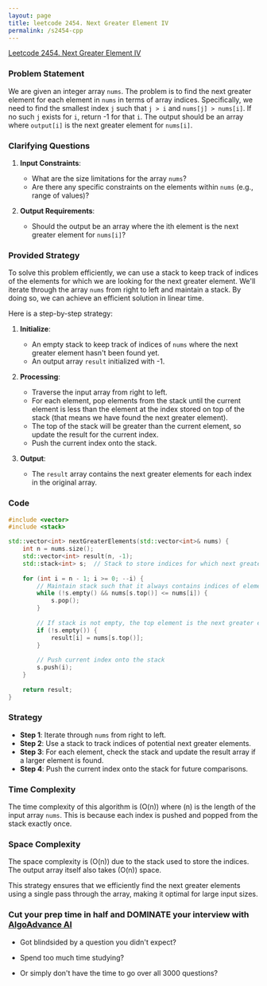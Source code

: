 ```yaml
---
layout: page
title: leetcode 2454. Next Greater Element IV
permalink: /s2454-cpp
---
```

[Leetcode 2454. Next Greater Element IV](https://algoadvance.github.io/algoadvance/l2454)
### Problem Statement

We are given an integer array `nums`. The problem is to find the next greater element for each element in `nums` in terms of array indices. Specifically, we need to find the smallest index `j` such that `j > i` and `nums[j] > nums[i]`. If no such `j` exists for `i`, return -1 for that `i`. The output should be an array where `output[i]` is the next greater element for `nums[i]`.

### Clarifying Questions

1. **Input Constraints**:
   - What are the size limitations for the array `nums`?
   - Are there any specific constraints on the elements within `nums` (e.g., range of values)?

2. **Output Requirements**:
   - Should the output be an array where the ith element is the next greater element for `nums[i]`?
   
### Provided Strategy

To solve this problem efficiently, we can use a stack to keep track of indices of the elements for which we are looking for the next greater element. We'll iterate through the array `nums` from right to left and maintain a stack. By doing so, we can achieve an efficient solution in linear time.

Here is a step-by-step strategy:

1. **Initialize**:
   - An empty stack to keep track of indices of `nums` where the next greater element hasn't been found yet.
   - An output array `result` initialized with -1.

2. **Processing**:
   - Traverse the input array from right to left.
   - For each element, pop elements from the stack until the current element is less than the element at the index stored on top of the stack (that means we have found the next greater element).
   - The top of the stack will be greater than the current element, so update the result for the current index.
   - Push the current index onto the stack.

3. **Output**:
   - The `result` array contains the next greater elements for each index in the original array.

### Code

```cpp
#include <vector>
#include <stack>

std::vector<int> nextGreaterElements(std::vector<int>& nums) {
    int n = nums.size();
    std::vector<int> result(n, -1);
    std::stack<int> s;  // Stack to store indices for which next greater element is not found
    
    for (int i = n - 1; i >= 0; --i) {
        // Maintain stack such that it always contains indices of elements larger than nums[i]
        while (!s.empty() && nums[s.top()] <= nums[i]) {
            s.pop();
        }
        
        // If stack is not empty, the top element is the next greater element for nums[i]
        if (!s.empty()) {
            result[i] = nums[s.top()];
        }
        
        // Push current index onto the stack
        s.push(i);
    }
    
    return result;
}
```

### Strategy

- **Step 1**: Iterate through `nums` from right to left.
- **Step 2**: Use a stack to track indices of potential next greater elements.
- **Step 3**: For each element, check the stack and update the result array if a larger element is found.
- **Step 4**: Push the current index onto the stack for future comparisons.

### Time Complexity

The time complexity of this algorithm is \(O(n)\) where \(n\) is the length of the input array `nums`. This is because each index is pushed and popped from the stack exactly once.

### Space Complexity

The space complexity is \(O(n)\) due to the stack used to store the indices. The output array itself also takes \(O(n)\) space.

This strategy ensures that we efficiently find the next greater elements using a single pass through the array, making it optimal for large input sizes.


### Cut your prep time in half and DOMINATE your interview with [AlgoAdvance AI](https://algoAdvance.com)

- Got blindsided by a question you didn't expect?

- Spend too much time studying?

- Or simply don't have the time to go over all 3000 questions?


